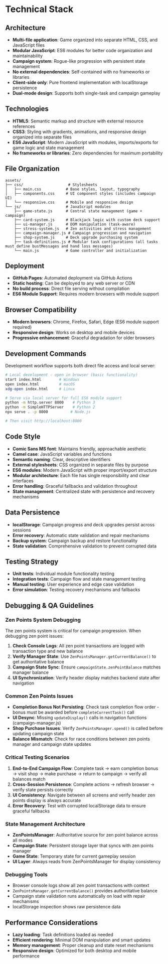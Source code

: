 # Technical Stack

## Architecture
- **Multi-file application**: Game organized into separate HTML, CSS, and JavaScript files
- **Modular JavaScript**: ES6 modules for better code organization and maintainability
- **Campaign system**: Rogue-like progression with persistent state management
- **No external dependencies**: Self-contained with no frameworks or libraries
- **Client-side only**: Pure frontend implementation with localStorage persistence
- **Dual-mode design**: Supports both single-task and campaign gameplay

## Technologies
- **HTML5**: Semantic markup and structure with external resource references
- **CSS3**: Styling with gradients, animations, and responsive design organized into separate files
- **ES6 JavaScript**: Modern JavaScript with modules, imports/exports for game logic and state management
- **No frameworks or libraries**: Zero dependencies for maximum portability

## File Organization
```
assets/
├── css/                    # Stylesheets
│   ├── main.css           # Base styles, layout, typography
│   ├── components.css     # UI component styles (includes campaign UI)
│   └── responsive.css     # Mobile and responsive design
└── js/                    # JavaScript modules
    ├── game-state.js      # Central state management (game + campaign)
    ├── card-system.js     # Blackjack logic with custom deck support
    ├── ui-manager.js      # DOM manipulation (task-aware)
    ├── stress-system.js   # Zen activities and stress management
    ├── campaign-manager.js # Campaign progression and navigation
    ├── shop-system.js     # Deck upgrade purchasing system
    ├── task-definitions.js # Modular task configurations (all tasks must define bustMessages and hand loss messages)
    └── main.js            # Game controller and initialization
```

## Deployment
- **GitHub Pages**: Automated deployment via GitHub Actions
- **Static hosting**: Can be deployed to any web server or CDN
- **No build process**: Direct file serving without compilation
- **ES6 Module Support**: Requires modern browsers with module support

## Browser Compatibility
- **Modern browsers**: Chrome, Firefox, Safari, Edge (ES6 module support required)
- **Responsive design**: Works on desktop and mobile devices
- **Progressive enhancement**: Graceful degradation for older browsers

## Development Commands
Development workflow supports both direct file access and local server:

```bash
# Local development - open in browser (basic functionality)
start index.html        # Windows
open index.html         # macOS
xdg-open index.html     # Linux

# Serve via local server for full ES6 module support
python -m http.server 8000    # Python 3
python -m SimpleHTTPServer    # Python 2
npx serve . -p 8000          # Node.js

# Then visit http://localhost:8000
```

## Code Style
- **Comic Sans MS font**: Maintains friendly, approachable aesthetic
- **Camel case**: JavaScript variables and functions
- **Semantic naming**: Clear, descriptive identifiers
- **External stylesheets**: CSS organized in separate files by purpose
- **ES6 modules**: Modern JavaScript with proper import/export structure
- **Modular architecture**: Each file has single responsibility and clear interfaces
- **Error handling**: Graceful fallbacks and validation throughout
- **State management**: Centralized state with persistence and recovery mechanisms

## Data Persistence
- **localStorage**: Campaign progress and deck upgrades persist across sessions
- **Error recovery**: Automatic state validation and repair mechanisms
- **Backup system**: Campaign backup and restore functionality
- **State validation**: Comprehensive validation to prevent corrupted data

## Testing Strategy
- **Unit tests**: Individual module functionality testing
- **Integration tests**: Campaign flow and state management testing
- **Manual testing**: User experience and edge case validation
- **Error simulation**: Testing recovery mechanisms and fallbacks

## Debugging & QA Guidelines

### Zen Points System Debugging
The zen points system is critical for campaign progression. When debugging zen point issues:

1. **Check Console Logs**: All zen point transactions are logged with transaction type and new balance
2. **Verify Manager State**: Use `ZenPointsManager.getCurrentBalance()` to get authoritative balance
3. **Campaign State Sync**: Ensure `campaignState.zenPointBalance` matches manager balance
4. **UI Synchronization**: Verify header display matches backend state after navigation

### Common Zen Points Issues
- **Completion Bonus Not Persisting**: Check task completion flow order - bonus must be awarded before `completeCurrentTask()` call
- **UI Desync**: Missing `updateDisplay()` calls in navigation functions (campaign-manager.js)
- **Shop Purchase Issues**: Verify `ZenPointsManager.spend()` is called before updating campaign state
- **Balance Mismatch**: Check for race conditions between zen points manager and campaign state updates

### Critical Testing Scenarios
1. **End-to-End Campaign Flow**: Complete task → earn completion bonus → visit shop → make purchase → return to campaign → verify all balances match
2. **Cross-Session Persistence**: Complete actions → refresh browser → verify state persists correctly
3. **UI Consistency**: Navigate between all screens and verify header zen points display is always accurate
4. **Error Recovery**: Test with corrupted localStorage data to ensure graceful fallbacks

### State Management Architecture
- **ZenPointsManager**: Authoritative source for zen point balance across all modes
- **Campaign State**: Persistent storage layer that syncs with zen points manager
- **Game State**: Temporary state for current gameplay session
- **UI Layer**: Always reads from ZenPointsManager for display consistency

### Debugging Tools
- Browser console logs show all zen point transactions with context
- `ZenPointsManager.getCurrentBalance()` provides authoritative balance
- Campaign state validation runs automatically on load with repair mechanisms
- localStorage inspection shows raw persistence data

## Performance Considerations
- **Lazy loading**: Task definitions loaded as needed
- **Efficient rendering**: Minimal DOM manipulation and smart updates
- **Memory management**: Proper cleanup and state reset mechanisms
- **Responsive design**: Optimized for both desktop and mobile performance